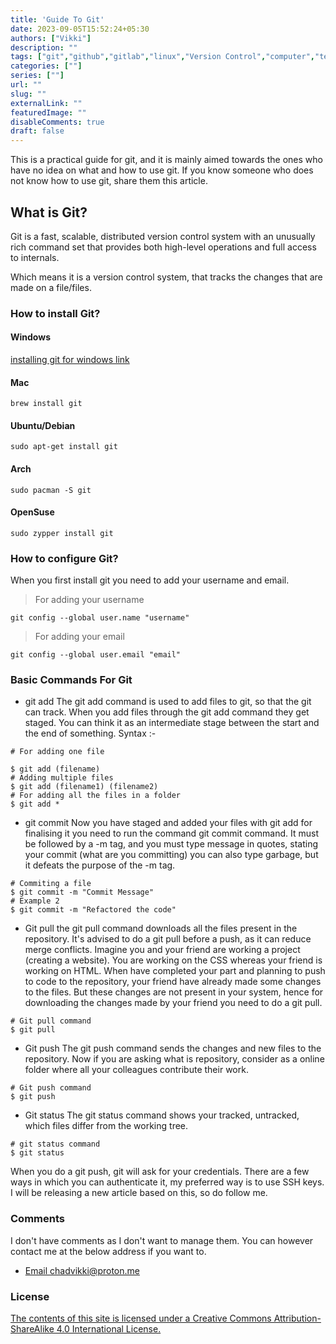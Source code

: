 ```yaml
---
title: 'Guide To Git'
date: 2023-09-05T15:52:24+05:30
authors: ["Vikki"]
description: ""
tags: ["git","github","gitlab","linux","Version Control","computer","technology"]
categories: [""]
series: [""]
url: ""
slug: ""
externalLink: ""
featuredImage: ""
disableComments: true
draft: false
---
```


This is a practical guide for git, and it is mainly aimed towards the ones who have no idea on what and how to use git. If you know someone who does not know how to use git, share them this article.



## What is Git?
Git is a fast, scalable, distributed version control system with an unusually rich command set that provides both high-level operations and full access to internals.

Which means it is a version control system, that tracks the changes that are made on a file/files.

### How to install Git?
#### Windows
[installing git for windows link](https://gitforwindows.org/)
#### Mac

```
brew install git
```

#### Ubuntu/Debian
```
sudo apt-get install git
```

#### Arch
```
sudo pacman -S git
```

#### OpenSuse 
```
sudo zypper install git
```
### How to configure Git?

When you first install git you need to add your username and email.
> For adding your username
```
git config --global user.name "username"
```

> For adding your email
```
git config --global user.email "email"
```

### Basic Commands For Git

- git add
The git add command is used to add files to git, so that the git can track. When you add files through the git add command they get staged. You can think it as an intermediate stage between the start and the end of something. Syntax :-

```
# For adding one file

$ git add (filename)
# Adding multiple files
$ git add (filename1) (filename2)
# For adding all the files in a folder
$ git add *
```

- git commit
Now you have staged and added your files with git add for finalising it you need to run the command git commit command. It must be followed by a -m tag, and you must type message in quotes, stating your commit (what are you committing) you can also type garbage, but it defeats the purpose of the -m tag.

```
# Commiting a file 
$ git commit -m "Commit Message"
# Example 2
$ git commit -m "Refactored the code"
```

- Git pull
the git pull command downloads all the files present in the repository. It's advised to do a git pull before a push, as it can reduce merge conflicts. Imagine you and your friend are working a project (creating a website). You are working on the CSS whereas your friend is working on HTML. When have completed your part and planning to push to code to the repository, your friend have already made some changes to the files. But these changes are not present in your system, hence for downloading the changes made by your friend you need to do a git pull.

```
# Git pull command
$ git pull
```

- Git push
The git push command sends the changes and new files to the repository. Now if you are asking what is repository, consider as a online folder where all your colleagues contribute their work.

```
# Git push command
$ git push
```

- Git status
The git status command shows your tracked, untracked, which files differ from the working tree.

```
# git status command
$ git status
```

When you do a git push, git will ask for your credentials. There are a few ways in which you can authenticate it, my preferred way is to use SSH keys. I will be releasing a new article based on this, so do follow me.

### Comments 
I don't have comments as I don't want to manage them. You can however contact me at the below address if you want to.

  - [ Email chadvikki@proton.me](mailto:chadvikki@proton.me)



### License 

[The contents of this site is licensed under a Creative Commons Attribution-ShareAlike 4.0 International License.](https://creativecommons.org/licenses/by-sa/4.0/)
